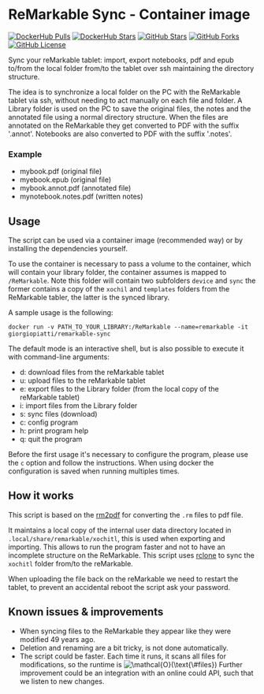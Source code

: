 # ReMarkable Sync - Container image

[![DockerHub Pulls](https://img.shields.io/docker/pulls/giorgiopiatti/remarkable-sync.svg)](https://hub.docker.com/r/giorgiopiatti/remarkable-sync) [![DockerHub Stars](https://img.shields.io/docker/stars/giorgiopiatti/remarkable-sync.svg)](https://hub.docker.com/r/giorgiopiatti/remarkable-sync) [![GitHub Stars](https://img.shields.io/github/stars/giorgiopiatti/container-remarkable-sync.svg?label=github%20stars)](https://github.com/giorgiopiatti/container-remarkable-sync/) [![GitHub Forks](https://img.shields.io/github/forks/giorgiopiatti/container-remarkable-sync.svg?label=github%20forks)](https://github.com/giorgiopiatti/container-remarkable-sync/) [![GitHub License](https://img.shields.io/github/license/giorgiopiatti/container-remarkable-sync.svg)](https://github.com/giorgiopiatti/container-remarkable-sync)

Sync your reMarkable tablet: import, export notebooks, pdf and epub to/from the local folder from/to the tablet over ssh maintaining the directory structure.

The idea is to synchronize a local folder on the PC with the ReMarkable tablet via ssh, without needing to act manually on each file and folder. A Library folder is used on the PC to save the original files, the notes and the annotated file using a normal directory structure. When the files are annotated on the ReMarkable they get converted to PDF with the suffix '.annot'. Notebooks are also converted to PDF with the suffix '.notes'.

### Example
- mybook.pdf (original file)
- myebook.epub (original file)
- mybook.annot.pdf (annotated file)
- mynotebook.notes.pdf (written notes)

## Usage

The script can be used via a container image (recommended way) or by installing the dependencies yourself.

To use the container is necessary to pass a volume to the container, which will contain your library folder, the container assumes is mapped to `/ReMarkable`. Note this folder will contain two subfolders `device` and `sync` the former contains a copy of the `xochil` and `templates` folders from the ReMarkable tabler, the latter is the synced library.

A sample usage is the following:

```
docker run -v PATH_TO_YOUR_LIBRARY:/ReMarkable --name=remarkable -it giorgiopiatti/remarkable-sync
```

The default mode is an interactive shell, but is also possible to execute it with command-line arguments:

- d: download files from the reMarkable tablet
- u: upload files to the reMarkable tablet
- e: export files to the Library folder (from the local copy of the reMarkable tablet)
- i: import files from the Library folder
- s: sync files (download)
- c: config program
- h: print program help
- q: quit the program

Before the first usage it's necessary to configure the program, please use the `c` option and follow the instructions. When using docker the configuration is saved when running multiples times.

## How it works

This script is based on the [rm2pdf](https://github.com/giorgiopiatti/rm2pdf) for converting the `.rm` files to pdf file.

It maintains a local copy of the internal user data directory located in `.local/share/remarkable/xochitl`, this is used when exporting and importing. This allows to run the program faster and not to have an incomplete structure on the ReMarkable. This script uses [rclone](https://github.com/rclone/rclone) to sync the `xochitl` folder from/to the reMarkable.

When uploading the file back on the reMarkable we need to restart the tablet, to prevent an accidental reboot the script ask your password.

## Known issues & improvements

- When syncing files to the ReMarkable they appear like they were modified 49 years ago.
- Deletion and renaming are a bit tricky, is not done automatically.
- The script could be faster. Each time it runs, it scans all files for modifications, so the runtime is <img src="https://latex.codecogs.com/gif.latex?\mathcal{O}(\text{\&hash;files})" title="\mathcal{O}(\text{\#files})" /> Further improvement could be an integration with an online could API, such that we listen to new changes.
